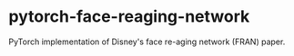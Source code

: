 # pytorch-face-reaging-network
PyTorch implementation of Disney's face re-aging network (FRAN) paper.
